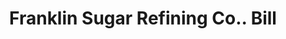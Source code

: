 ---
doi: 10.7916/D86M4JZS
date_other: '1886'
date_other_textual: '1886'
form: printed ephemera
genre:
- Invoices
name:
- Franklin Sugar Refining Co.
object_in_context_url: https://biggert.cul.columbia.edu/items/view/ave_biggert_01402
subject_hierarchical_geographic:
- Philadelphia, Pennsylvania, United States
subject_name:
- Franklin Sugar Refining Co.
title: Franklin Sugar Refining Co.. Bill
sort_title: Franklin Sugar Refining Co.. Bill
call_number: ave_biggert_01402
coordinates:
- 40.00944444444445,-75.13333333333334
pid: ave_biggert_01402
identifiers: ave_biggert_01402
thumbnail: https://derivativo-3.library.columbia.edu/iiif/2/ldpd:344550/full/!256,256/0/native.jpg
permalink: "/items/ave_biggert_01402/"
layout: iiif-image-page
---